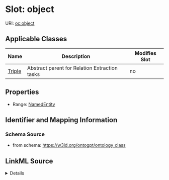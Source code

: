 

# Slot: object

URI: [oc:object](http://w3id.org/ontogpt/ontology-class-templateobject)



<!-- no inheritance hierarchy -->





## Applicable Classes

| Name | Description | Modifies Slot |
| --- | --- | --- |
| [Triple](Triple.md) | Abstract parent for Relation Extraction tasks |  no  |







## Properties

* Range: [NamedEntity](NamedEntity.md)





## Identifier and Mapping Information







### Schema Source


* from schema: https://w3id.org/ontogpt/ontology_class




## LinkML Source

<details>
```yaml
name: object
from_schema: https://w3id.org/ontogpt/ontology_class
rank: 1000
alias: object
owner: Triple
domain_of:
- Triple
range: NamedEntity

```
</details>